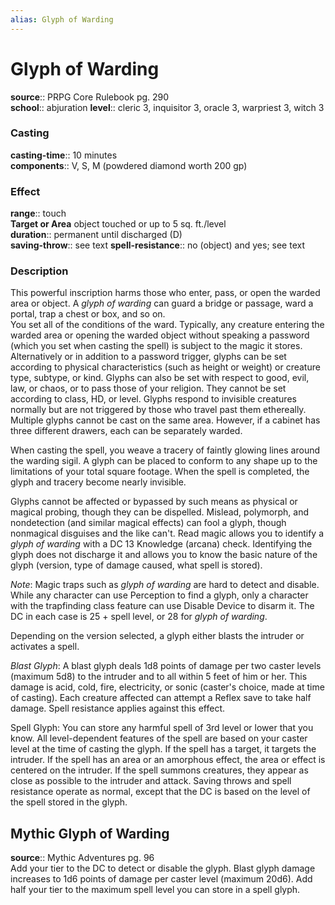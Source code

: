 ```yaml
---
alias: Glyph of Warding
---
```


# Glyph of Warding 

**source**:: PRPG Core Rulebook pg. 290  
**school**:: abjuration
**level**:: cleric 3, inquisitor 3, oracle 3, warpriest 3, witch 3

### Casting 

**casting-time**:: 10 minutes  
**components**:: V, S, M (powdered diamond worth 200 gp)

### Effect 

**range**:: touch  
**Target or Area** object touched or up to 5 sq. ft./level  
**duration**:: permanent until discharged (D)  
**saving-throw**:: see text
**spell-resistance**:: no (object) and yes; see text

### Description 

This powerful inscription harms those who enter, pass, or open the warded area or object. A *glyph of warding* can guard a bridge or passage, ward a portal, trap a chest or box, and so on.  
You set all of the conditions of the ward. Typically, any creature entering the warded area or opening the warded object without speaking a password (which you set when casting the spell) is subject to the magic it stores. Alternatively or in addition to a password trigger, glyphs can be set according to physical characteristics (such as height or weight) or creature type, subtype, or kind. Glyphs can also be set with respect to good, evil, law, or chaos, or to pass those of your religion. They cannot be set according to class, HD, or level. Glyphs respond to invisible creatures normally but are not triggered by those who travel past them ethereally. Multiple glyphs cannot be cast on the same area. However, if a cabinet has three different drawers, each can be separately warded.  
  
When casting the spell, you weave a tracery of faintly glowing lines around the warding sigil. A glyph can be placed to conform to any shape up to the limitations of your total square footage. When the spell is completed, the glyph and tracery become nearly invisible.  
  
Glyphs cannot be affected or bypassed by such means as physical or magical probing, though they can be dispelled. Mislead, polymorph, and nondetection (and similar magical effects) can fool a glyph, though nonmagical disguises and the like can't. Read magic allows you to identify a *glyph of warding* with a DC 13 Knowledge (arcana) check. Identifying the glyph does not discharge it and allows you to know the basic nature of the glyph (version, type of damage caused, what spell is stored).  
  
*Note*: Magic traps such as *glyph of warding* are hard to detect and disable. While any character can use Perception to find a glyph, only a character with the trapfinding class feature can use Disable Device to disarm it. The DC in each case is 25 + spell level, or 28 for *glyph of warding*.  
  
Depending on the version selected, a glyph either blasts the intruder or activates a spell.  
  
*Blast Glyph*: A blast glyph deals 1d8 points of damage per two caster levels (maximum 5d8) to the intruder and to all within 5 feet of him or her. This damage is acid, cold, fire, electricity, or sonic (caster's choice, made at time of casting). Each creature affected can attempt a Reflex save to take half damage. Spell resistance applies against this effect.  
  
Spell Glyph: You can store any harmful spell of 3rd level or lower that you know. All level-dependent features of the spell are based on your caster level at the time of casting the glyph. If the spell has a target, it targets the intruder. If the spell has an area or an amorphous effect, the area or effect is centered on the intruder. If the spell summons creatures, they appear as close as possible to the intruder and attack. Saving throws and spell resistance operate as normal, except that the DC is based on the level of the spell stored in the glyph.

## Mythic Glyph of Warding 

**source**:: Mythic Adventures pg. 96  
Add your tier to the DC to detect or disable the glyph. Blast glyph damage increases to 1d6 points of damage per caster level (maximum 20d6). Add half your tier to the maximum spell level you can store in a spell glyph.

